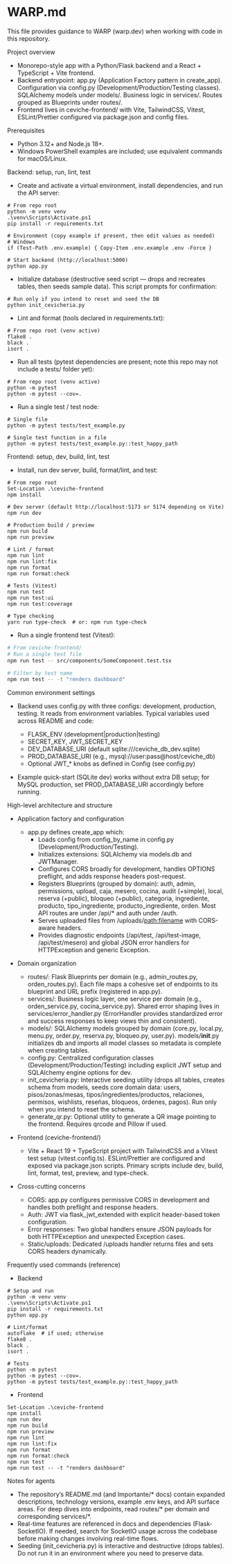 # WARP.md

This file provides guidance to WARP (warp.dev) when working with code in this repository.

Project overview
- Monorepo-style app with a Python/Flask backend and a React + TypeScript + Vite frontend.
- Backend entrypoint: app.py (Application Factory pattern in create_app). Configuration via config.py (Development/Production/Testing classes). SQLAlchemy models under models/. Business logic in services/. Routes grouped as Blueprints under routes/.
- Frontend lives in ceviche-frontend/ with Vite, TailwindCSS, Vitest, ESLint/Prettier configured via package.json and config files.

Prerequisites
- Python 3.12+ and Node.js 18+.
- Windows PowerShell examples are included; use equivalent commands for macOS/Linux.

Backend: setup, run, lint, test
- Create and activate a virtual environment, install dependencies, and run the API server:

```pwsh path=null start=null
# From repo root
python -m venv venv
.\venv\Scripts\Activate.ps1
pip install -r requirements.txt

# Environment (copy example if present, then edit values as needed)
# Windows
if (Test-Path .env.example) { Copy-Item .env.example .env -Force }

# Start backend (http://localhost:5000)
python app.py
```

- Initialize database (destructive seed script — drops and recreates tables, then seeds sample data). This script prompts for confirmation:

```pwsh path=null start=null
# Run only if you intend to reset and seed the DB
python init_cevicheria.py
```

- Lint and format (tools declared in requirements.txt):

```pwsh path=null start=null
# From repo root (venv active)
flake8 .
black .
isort .
```

- Run all tests (pytest dependencies are present; note this repo may not include a tests/ folder yet):

```pwsh path=null start=null
# From repo root (venv active)
python -m pytest
python -m pytest --cov=.
```

- Run a single test / test node:

```pwsh path=null start=null
# Single file
python -m pytest tests/test_example.py

# Single test function in a file
python -m pytest tests/test_example.py::test_happy_path
```

Frontend: setup, dev, build, lint, test
- Install, run dev server, build, format/lint, and test:

```pwsh path=null start=null
# From repo root
Set-Location .\ceviche-frontend
npm install

# Dev server (default http://localhost:5173 or 5174 depending on Vite)
npm run dev

# Production build / preview
npm run build
npm run preview

# Lint / format
npm run lint
npm run lint:fix
npm run format
npm run format:check

# Tests (Vitest)
npm run test
npm run test:ui
npm run test:coverage

# Type checking
yarn run type-check  # or: npm run type-check
```

- Run a single frontend test (Vitest):

```bash path=null start=null
# From ceviche-frontend/
# Run a single test file
npm run test -- src/components/SomeComponent.test.tsx

# Filter by test name
npm run test -- -t "renders dashboard"
```

Common environment settings
- Backend uses config.py with three configs: development, production, testing. It reads from environment variables. Typical variables used across README and code:
  - FLASK_ENV (development|production|testing)
  - SECRET_KEY, JWT_SECRET_KEY
  - DEV_DATABASE_URI (default sqlite:///ceviche_db_dev.sqlite)
  - PROD_DATABASE_URI (e.g., mysql://user:pass@host/ceviche_db)
  - Optional JWT_* knobs as defined in Config (see config.py)

- Example quick-start (SQLite dev) works without extra DB setup; for MySQL production, set PROD_DATABASE_URI accordingly before running.

High-level architecture and structure
- Application factory and configuration
  - app.py defines create_app which:
    - Loads config from config_by_name in config.py (Development/Production/Testing).
    - Initializes extensions: SQLAlchemy via models.db and JWTManager.
    - Configures CORS broadly for development, handles OPTIONS preflight, and adds response headers post-request.
    - Registers Blueprints (grouped by domain): auth, admin, permissions, upload, caja, mesero, cocina, audit (+simple), local, reserva (+public), bloqueo (+public), categoria, ingrediente, producto, tipo_ingrediente, producto_ingrediente, orden. Most API routes are under /api/* and auth under /auth.
    - Serves uploaded files from /uploads/<path:filename> with CORS-aware headers.
    - Provides diagnostic endpoints (/api/test, /api/test-image, /api/test/mesero) and global JSON error handlers for HTTPException and generic Exception.

- Domain organization
  - routes/: Flask Blueprints per domain (e.g., admin_routes.py, orden_routes.py). Each file maps a cohesive set of endpoints to its blueprint and URL prefix (registered in app.py).
  - services/: Business logic layer, one service per domain (e.g., orden_service.py, cocina_service.py). Shared error shaping lives in services/error_handler.py (ErrorHandler provides standardized error and success responses to keep views thin and consistent).
  - models/: SQLAlchemy models grouped by domain (core.py, local.py, menu.py, order.py, reserva.py, bloqueo.py, user.py). models/__init__.py initializes db and imports all model classes so metadata is complete when creating tables.
  - config.py: Centralized configuration classes (Development/Production/Testing) including explicit JWT setup and SQLAlchemy engine options for dev.
  - init_cevicheria.py: Interactive seeding utility (drops all tables, creates schema from models, seeds core domain data: users, pisos/zonas/mesas, tipos/ingredientes/productos, relaciones, permisos, wishlists, reseñas, bloqueos, órdenes, pagos). Run only when you intend to reset the schema.
  - generate_qr.py: Optional utility to generate a QR image pointing to the frontend. Requires qrcode and Pillow if used.

- Frontend (ceviche-frontend/)
  - Vite + React 19 + TypeScript project with TailwindCSS and a Vitest test setup (vitest.config.ts). ESLint/Prettier are configured and exposed via package.json scripts. Primary scripts include dev, build, lint, format, test, preview, and type-check.

- Cross-cutting concerns
  - CORS: app.py configures permissive CORS in development and handles both preflight and response headers.
  - Auth: JWT via flask_jwt_extended with explicit header-based token configuration.
  - Error responses: Two global handlers ensure JSON payloads for both HTTPException and unexpected Exception cases.
  - Static/uploads: Dedicated /uploads handler returns files and sets CORS headers dynamically.

Frequently used commands (reference)
- Backend

```pwsh path=null start=null
# Setup and run
python -m venv venv
.\venv\Scripts\Activate.ps1
pip install -r requirements.txt
python app.py

# Lint/format
autoflake  # if used; otherwise
flake8 .
black .
isort .

# Tests
python -m pytest
python -m pytest --cov=.
python -m pytest tests/test_example.py::test_happy_path
```

- Frontend

```pwsh path=null start=null
Set-Location .\ceviche-frontend
npm install
npm run dev
npm run build
npm run preview
npm run lint
npm run lint:fix
npm run format
npm run format:check
npm run test
npm run test -- -t "renders dashboard"
```

Notes for agents
- The repository’s README.md (and Importante/* docs) contain expanded descriptions, technology versions, example .env keys, and API surface areas. For deep dives into endpoints, read routes/* per domain and corresponding services/*.
- Real-time features are referenced in docs and dependencies (Flask-SocketIO). If needed, search for SocketIO usage across the codebase before making changes involving real-time flows.
- Seeding (init_cevicheria.py) is interactive and destructive (drops tables). Do not run it in an environment where you need to preserve data.
